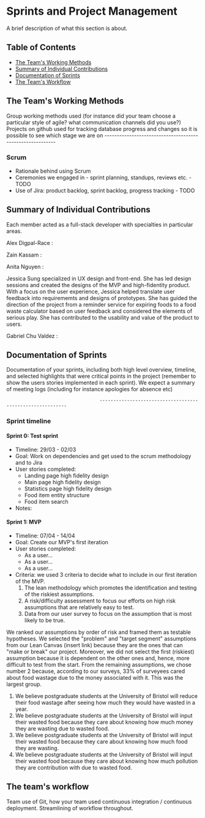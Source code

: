 # Sprints and Project Management

A brief description of what this section is about.

## Table of Contents
- [The Team's Working Methods](#the-team's-working-methods)
- [Summary of Individual Contributions](#summary-of-individual-contributions)
- [Documentation of Sprints](#documentation-of-sprints)
- [The Team's Workflow](#the-team's-workflow)

## The Team's Working Methods
Group working methods used (for instance did your team choose a particular style of agile? what communication channels did you use?)
Projects on github used for tracking database progress and changes so it is possible to see which stage we are on
                                      ----------------------------------------------------------
                                      
### Scrum

- Rationale behind using Scrum
- Ceremonies we engaged in - sprint planning, standups, reviews etc. - TODO
- Use of Jira: product backlog, sprint backlog, progress tracking - TODO


## Summary of Individual Contributions
Each member acted as a full-stack developer with specialties in particular areas. 

Alex Digpal-Race :

Zain Kassam :

Anita Nguyen :

Jessica Sung specialized in UX design and front-end. She has led design sessions and created the designs of the MVP and high-fidentity product. With a focus on the user experience, Jessica helped translate user feedback into requirememts and designs of prototypes. She has guided the direction of the project from a reminder service for expiring foods to a food waste calculator based on user feedback and considered the elements of serious play. She has contributed to the usability and value of the product to users. 

Gabriel Chu Valdez : 



## Documentation of Sprints
Documentation of your sprints, including both high level overview, timeline, and selected highlights that were critical points in the project (remember to show the users stories implemented in each sprint). We expect a summary of meeting logs (including for instance apologies for absence etc)
                                      
                                      ----------------------------------------------------------

### Sprint timeline

#### Sprint 0: Test sprint
- Timeline: 29/03 - 02/03
- Goal: Work on dependencies and get used to the scrum methodology and to Jira
- User stories completed: 
  - Landing page high fidelity design
  - Main page high fidelity design
  - Statistics page high fidelity design
  - Food item entity structure
  - Food item search
- Notes: 

#### Sprint 1: MVP
- Timeline: 07/04 - 14/04
- Goal: Create our MVP's first iteration
- User stories completed: 
   - As a user...
   - As a user...
   - As a user...
- Criteria: we used 3 criteria to decide what to include in our first iteration of the MVP. 
  1. The lean methodology which promotes the identification and testing of the riskiest assumptions.
  2. A risk/difficulty assessment to focus our efforts on high risk assumptions that are relatively easy to test.
  3. Data from our user survey to focus on the assumption that is most likely to be true.

We ranked our assumptions by order of risk and framed them as testable hypotheses. We selected the "problem" and "target segment" assumptions from our Lean Canvas (insert link) because they are the ones that can "make or break" our project. Moreover, we did not select the first (riskiest) assumption because it is dependent on the other ones and, hence, more difficult to test from the start. From the remaining assumptions, we chose number 2 because, according to our surveys, 33% of surveyees cared about food wastage due to the money associated with it. This was the largest group.

   1. We believe postgraduate students at the University of Bristol will reduce their food wastage after seeing how much they would have wasted in a year.
   2. We believe postgraduate students at the University of Bristol will input their wasted food because they care about knowing how much money they are wasting due to wasted food.
   3. We believe postgraduate students at the University of Bristol will input their wasted food because they care about knowing how much food they are wasting.
   4. We believe postgraduate students at the University of Bristol will input their wasted food because they care about knowing how much pollution they are contribution with due to wasted food.

## The team's workflow
Team use of Git, how your team used continuous integration / continuous deployment. Streamlining of workflow throughout.

